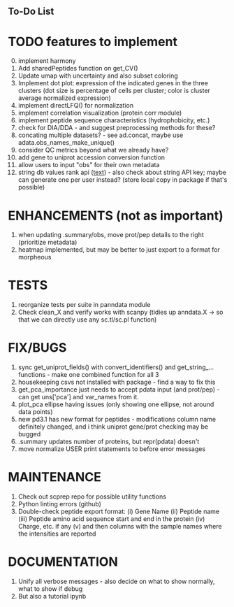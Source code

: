 ## To-Do List

# TODO features to implement
0. implement harmony
1. Add sharedPeptides function on get_CV()
2. Update umap with uncertainty and also subset coloring
3. Implement dot plot: expression of the indicated genes in the three clusters (dot size is percentage of cells per cluster; color is cluster average normalized expression)
4. implement directLFQ() for normalization
5. implement correlation visualization (protein corr module)
6. implement peptide sequence characteristics (hydrophobicity, etc.)
7. check for DIA/DDA - and suggest preprocessing methods for these?
8. concating multiple datasets? - see ad.concat, maybe use adata.obs_names_make_unique()
9. consider QC metrics beyond what we already have?
10. add gene to uniprot accession conversion function
11. allow users to input "obs" for their own metadata
12. string db values rank api ([text](https://string-db.org/cgi/help?subpage=api%23valuesranks-enrichment-api)) - also check about string API key; maybe can generate one per user instead? (store local copy in package if that's possible)

# ENHANCEMENTS (not as important)
1. when updating .summary/obs, move prot/pep details to the right (prioritize metadata)
2. heatmap implemented, but may be better to just export to a format for morpheous

# TESTS
1. reorganize tests per suite in panndata module
2. Check clean_X and verify works with scanpy (tidies up anndata.X -> so that we can directly use any sc.tl/sc.pl function)

# FIX/BUGS
1. sync get_uniprot_fields() with convert_identifiers() and get_string_... functions - make one combined function for all 3
2. housekeeping csvs not installed with package - find a way to fix this
3. get_pca_importance just needs to accept pdata input (and prot/pep) - can get uns['pca'] and var_names from it.
4. plot_pca ellipse having issues (only showing one ellipse, not around data points)
5. new pd3.1 has new format for peptides - modifications column name definitely changed, and i think uniprot gene/prot checking may be bugged
6. .summary updates number of proteins, but repr(pdata) doesn't
7. move normalize USER print statements to before error messages

# MAINTENANCE
1. Check out scprep repo for possible utility functions
2. Python linting errors (github)
3. Double-check peptide export format: (i) Gene Name (ii) Peptide name (iii) Peptide amino acid sequence start and end in the protein (iv) Charge, etc. if any (v) and then columns with the sample names where the intensities are reported

# DOCUMENTATION
1. Unify all verbose messages - also decide on what to show normally, what to show if debug
2. But also a tutorial ipynb